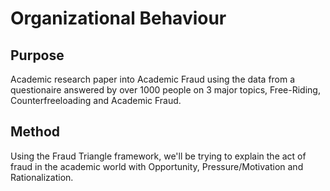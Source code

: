 # Organizational Behaviour
## Purpose

Academic research paper into Academic Fraud using the data from a questionaire answered by over 1000 people on 3 major topics, Free-Riding, Counterfreeloading and Academic Fraud. 

## Method

Using the Fraud Triangle framework, we'll be trying to explain the act of fraud in the academic world with Opportunity, Pressure/Motivation and Rationalization. 
